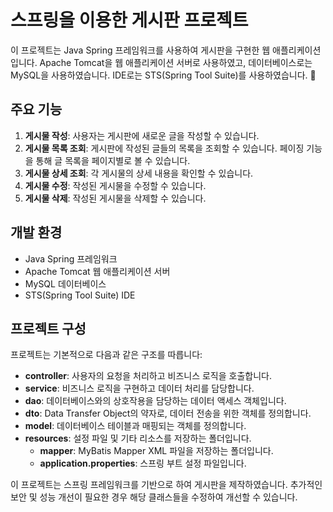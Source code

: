 # 스프링을 이용한 게시판 프로젝트

이 프로젝트는 Java Spring 프레임워크를 사용하여 게시판을 구현한 웹 애플리케이션입니다. Apache Tomcat을 웹 애플리케이션 서버로 사용하였고, 데이터베이스로는 MySQL을 사용하였습니다. IDE로는 STS(Spring Tool Suite)를 사용하였습니다. 🌸

## 주요 기능

1. **게시물 작성**: 사용자는 게시판에 새로운 글을 작성할 수 있습니다.
2. **게시물 목록 조회**: 게시판에 작성된 글들의 목록을 조회할 수 있습니다. 페이징 기능을 통해 글 목록을 페이지별로 볼 수 있습니다.
3. **게시물 상세 조회**: 각 게시물의 상세 내용을 확인할 수 있습니다.
4. **게시물 수정**: 작성된 게시물을 수정할 수 있습니다.
5. **게시물 삭제**: 작성된 게시물을 삭제할 수 있습니다.

## 개발 환경

- Java Spring 프레임워크
- Apache Tomcat 웹 애플리케이션 서버
- MySQL 데이터베이스
- STS(Spring Tool Suite) IDE

## 프로젝트 구성

프로젝트는 기본적으로 다음과 같은 구조를 따릅니다:

- **controller**: 사용자의 요청을 처리하고 비즈니스 로직을 호출합니다.
- **service**: 비즈니스 로직을 구현하고 데이터 처리를 담당합니다.
- **dao**: 데이터베이스와의 상호작용을 담당하는 데이터 액세스 객체입니다.
- **dto**: Data Transfer Object의 약자로, 데이터 전송을 위한 객체를 정의합니다.
- **model**: 데이터베이스 테이블과 매핑되는 객체를 정의합니다.
- **resources**: 설정 파일 및 기타 리소스를 저장하는 폴더입니다.
  - **mapper**: MyBatis Mapper XML 파일을 저장하는 폴더입니다.
  - **application.properties**: 스프링 부트 설정 파일입니다.

이 프로젝트는 스프링 프레임워크를 기반으로 하여 게시판을 제작하였습니다. 추가적인 보안 및 성능 개선이 필요한 경우 해당 클래스들을 수정하여 개선할 수 있습니다.
